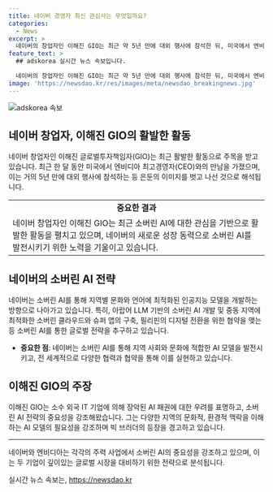 ```yaml
---
title: 네이버 경영자 최신 관심사는 무엇일까요?
categories:
  - News
excerpt: >
  네이버의 창업자인 이해진 GIO는 최근 약 5년 만에 대외 행사에 참석한 뒤, 미국에서 엔비디아 CEO와의 미팅으로 소버린 AI에 대한 활발한 관심을 나타내고 있다. 네이버는 소버린 AI 전략의 일환으로 각 지역 문화와 언어에 최적화한 AI 모델을 발전시키는 노력을 기울이고 있으며, 이를 위해 중동과 필리핀 지역에서의 파트너십 구축과 협약을 체결했다. GIO는 다양한 시각과 문화를 이해하는 AI 모델의 중요성을 강조하며, 소버린 AI를 통한 빅 브러더의 출현에 대한 경고를 내비쳤다. 해당 기사는 네이버와 엔비디아가 소버린 AI에 대한 중요성을 강조하는 공통분모를 보여주고 있다.
feature_text: >
  ## adskorea 실시간 뉴스 속보입니다.

  네이버의 창업자인 이해진 GIO는 최근 약 5년 만에 대외 행사에 참석한 뒤, 미국에서 엔비디아 CEO와의 미팅으로 소버린 AI에 대한 활발한 관심을 나타내고 있다. 네이버는 소버린 AI 전략의 일환으로 각 지역 문화와 언어에 최적화한 AI 모델을 발전시키는 노력을 기울이고 있으며, 이를 위해 중동과 필리핀 지역에서의 파트너십 구축과 협약을 체결했다. GIO는 다양한 시각과 문화를 이해하는 AI 모델의 중요성을 강조하며, 소버린 AI를 통한 빅 브러더의 출현에 대한 경고를 내비쳤다. 해당 기사는 네이버와 엔비디아가 소버린 AI에 대한 중요성을 강조하는 공통분모를 보여주고 있다.
image: 'https://newsdao.kr/res/images/meta/newsdao_breakingnews.jpg'
---
```


<p><img src="https://newsdao.kr/res/images/meta/newsdao_breakingnews.jpg" alt="adskorea 속보" /></p>

<h2 data-ke-size="size26">네이버 창업자, 이해진 GIO의 활발한 활동</h2>

<p data-ke-size="size16">네이버 창업자인 이해진 글로벌투자책임자(GIO)는 최근 활발한 활동으로 주목을 받고 있습니다. 최근 한 달 동안 미국에서 엔비디아 최고경영자(CEO)와의 만남을 가졌으며, 이는 거의 5년 만에 대외 행사에 참석하는 등 은둔의 이미지를 벗고 나선 것으로 해석됩니다.</p>

<table>
    <tr>
        <td style="text-align: center; height: 17px;"><b>중요한 결과</b></td>
    </tr>
    <tr>
        <td style="height: 17px;">네이버 창업자인 이해진 GIO는 최근 소버린 AI에 대한 관심을 기반으로 활발한 활동을 펼치고 있으며, 네이버의 새로운 성장 동력으로 소버린 AI를 발전시키기 위한 노력을 기울이고 있습니다.</td>
    </tr>
</table>

<h2 data-ke-size="size26">네이버의 소버린 AI 전략</h2>

<p data-ke-size="size16">네이버는 소버린 AI를 통해 지역별 문화와 언어에 최적화된 인공지능 모델을 개발하는 방향으로 나아가고 있습니다. 특히, 아랍어 LLM 기반의 소버린 AI 개발 및 중동 지역에 최적화한 소버린 클라우드와 슈퍼 앱의 구축, 필리핀의 디지털 전환을 위한 협약을 맺는 등 소버린 AI를 통한 글로벌 전략을 추구하고 있습니다.</p>

<ul>
    <li><b>중요한 점</b>: 네이버는 소버린 AI를 통해 지역 사회와 문화에 적합한 AI 모델을 발전시키고, 전 세계적으로 다양한 협력과 협약을 통해 이를 실현하고 있습니다.</li>
</ul>

<h2 data-ke-size="size26">이해진 GIO의 주장</h2>

<p data-ke-size="size16">이해진 GIO는 소수 외국 IT 기업에 의해 장악된 AI 패권에 대한 우려를 표명하고, 소버린 AI 전략의 중요성을 강조해왔습니다. 그는 다양한 지역의 문화적, 환경적 맥락을 이해하는 AI 모델의 필요성을 강조하며 빅 브러더의 등장을 경고하고 있습니다.</p>

<hr>

<p data-ke-size="size16">네이버와 엔비디아는 각각의 주력 사업에서 소버린 AI의 중요성을 강조하고 있으며, 이는 두 기업이 깊이있는 글로벌 시장을 대비하기 위한 전략으로 분석됩니다.</p>
실시간 뉴스 속보는, <a href="https://newsdao.kr" rel="dofollow">https://newsdao.kr</a>


